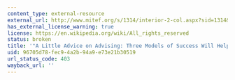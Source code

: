 ```yaml
---
content_type: external-resource
external_url: http://www.mitef.org/s/1314/interior-2-col.aspx?sid=1314&gid=5&pgid=5788
has_external_license_warning: true
license: https://en.wikipedia.org/wiki/All_rights_reserved
status: broken
title: '"A Little Advice on Advising: Three Models of Success Will Help"'
uid: 96705d78-fec9-4a2b-94a9-e73e21b30519
url_status_code: 403
wayback_url: ''
---
```

